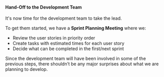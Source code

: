 #### Hand-Off to the Development Team

It's now time for the development team to take the lead.

To get them started, we have a **Sprint Planning Meeting** where we:

- Review the user stories in priority order
- Create tasks with estimated times for each user story
- Decide what can be completed in the first/next sprint

Since the development team will have been involved in some of the previous steps, there shouldn’t be any major surprises about what we are planning to develop.
